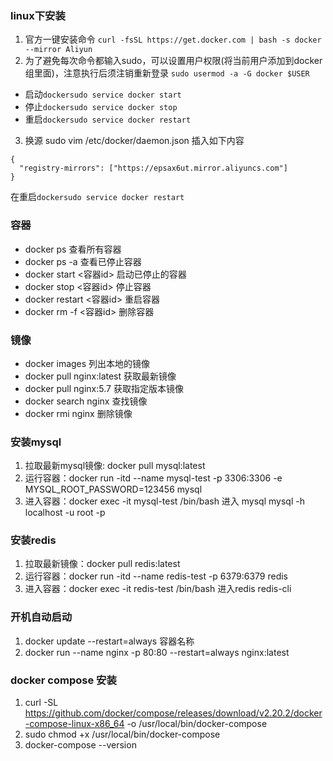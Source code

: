 ### linux下安装
1. 官方一键安装命令 `curl -fsSL https://get.docker.com | bash -s docker --mirror Aliyun`
2. 为了避免每次命令都输入sudo，可以设置用户权限(将当前用户添加到docker组里面)，注意执行后须注销重新登录 `sudo usermod -a -G docker $USER`
- 启动`dockersudo service docker start`
- 停止`dockersudo service docker stop`
- 重启`dockersudo service docker restart`
3. 换源
sudo vim /etc/docker/daemon.json 插入如下内容
```
{
  "registry-mirrors": ["https://epsax6ut.mirror.aliyuncs.com"]
}
```
在重启`dockersudo service docker restart`

### 容器
- docker ps 查看所有容器
- docker ps -a 查看已停止容器
- docker start <容器id>  启动已停止的容器
- docker stop <容器id>  停止容器
- docker restart <容器id>  重启容器
- docker rm -f <容器id> 删除容器

### 镜像
- docker images 列出本地的镜像
- docker pull nginx:latest 获取最新镜像
- docker pull nginx:5.7 获取指定版本镜像
- docker search nginx 查找镜像
- docker rmi nginx 删除镜像

### 安装mysql
1. 拉取最新mysql镜像: docker pull mysql:latest
2. 运行容器：docker run -itd --name mysql-test -p 3306:3306 -e MYSQL_ROOT_PASSWORD=123456 mysql
3. 进入容器：docker exec -it mysql-test /bin/bash  进入 mysql mysql -h localhost -u root -p 

### 安装redis
1. 拉取最新镜像：docker pull redis:latest
2. 运行容器：docker run -itd --name redis-test -p 6379:6379 redis
3. 进入容器：docker exec -it redis-test /bin/bash   进入redis redis-cli

### 开机自动启动
1. docker update --restart=always 容器名称
2. docker run --name nginx -p 80:80  --restart=always nginx:latest

### docker compose 安装
1. curl -SL https://github.com/docker/compose/releases/download/v2.20.2/docker-compose-linux-x86_64 -o /usr/local/bin/docker-compose 
2. sudo chmod +x /usr/local/bin/docker-compose
3. docker-compose --version